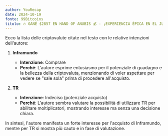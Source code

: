 ```yaml
---
author: YouRecap
date: 2024-10-19
fonte: 99Bitcoins
titolo: 🔥 GANÉ $2857 EN HAND OF ANUBIS 💰 - ¡EXPERIENCIA ÉPICA EN EL JUEGO!
---
```


Ecco la lista delle criptovalute citate nel testo con le relative intenzioni dell'autore:

1. **Inframundo**
   - **Intenzione**: Comprare
   - **Perché**: L'autore esprime entusiasmo per il potenziale di guadagno e la bellezza della criptovaluta, menzionando di voler aspettare per vedere se "sale sola" prima di procedere all'acquisto.

2. **TR**
   - **Intenzione**: Indeciso (potenziale acquisto)
   - **Perché**: L'autore sembra valutare la possibilità di utilizzare TR per abilitare moltiplicatori, mostrando interesse ma senza una decisione chiara.

In sintesi, l'autore manifesta un forte interesse per l'acquisto di Inframundo, mentre per TR si mostra più cauto e in fase di valutazione.
